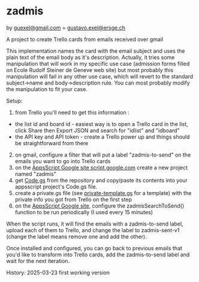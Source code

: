 # zadmis

by guexel@gmail.com = gustavo.exel@ersge.ch

A project to create Trello cards from emails received over gmail

This implementation names the card with the email subject and uses the plain text of the email body as it's description. Actually, it tries some manipulation that will work in my specific use case (admission forms filled on Ecole Rudolf Steiner de Geneve web site) but most probably this manipulation will fail in any other use case, which will revert to the standard subject->name and body->description rule. You can most probably modify the manipulation to fit your case.

Setup:

1. from Trello you'll need to get this information :
  - the list id and board id - easiest way is to open a Trello card in the list, click Share then Export JSON and search for "idlist" and "idboard"
  - the API key and API token - create a Trello power up and things should be straightforward from there
2. on gmail, configure a filter that will put a label "zadmis-to-send" on the emails you want to go into Trello cards
3. on the [AppsScript Google site script.google.com](https://script.google.com) create a new project named "zadmis"
4. get [Code.gs](https://github.com/gustabmo/zadmis/blob/main/Code.gs) from the repository and copy/paste its contents into your appsscript project's Code.gs file.
5. create a private.gs file (see [private-template.gs](https://github.com/gustabmo/zadmis/blob/main/private-template.gs) for a template) with the private info you got from Trello on the first step
6. on the [AppsScript Google site](https://script.google.com), configure the zadmisSearchToSend() function to be run periodically (I used every 15 minutes)

When the script runs, it will find the emails with a zadmis-to-send label, upload each of them to Trello, and change the label to zadmis-sent-v1 (change the label means remove one and add the other).

Once installed and configured, you can go back to previous emails that you'd like to transform into Trello cards, add the zadmis-to-send label and wait for the next iteration.

History:
2025-03-23 first working version